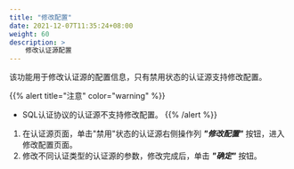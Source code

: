 ```yaml
---
title: "修改配置"
date: 2021-12-07T11:35:24+08:00
weight: 60
description: >
    修改认证源配置
---
```


该功能用于修改认证源的配置信息，只有禁用状态的认证源支持修改配置。

{{% alert title="注意" color="warning" %}}
- SQL认证协议的认证源不支持修改配置。
{{% /alert %}}

1. 在认证源页面，单击"禁用"状态的认证源右侧操作列 **_"修改配置"_** 按钮，进入修改配置页面。
2. 修改不同认证类型的认证源的参数，修改完成后，单击 **_"确定"_** 按钮。